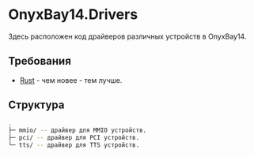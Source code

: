 # OnyxBay14.Drivers

Здесь расположен код драйверов различных устройств в OnyxBay14.

## Требования

- [Rust](https://www.rust-lang.org/tools/install) - чем новее - тем лучше.

## Структура

```sh
.
├─ mmio/ -- драйвер для MMIO устройств.
├─ pci/ -- драйвер для PCI устройств.
└─ tts/ -- драйвер для TTS устройств.
```
